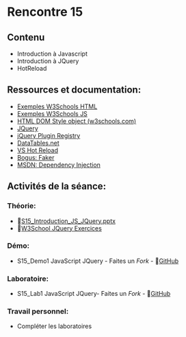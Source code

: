 # Rencontre 15

## Contenu
- Introduction à Javascript 
- Introduction à JQuery
- HotReload

## Ressources et documentation: 
- [Exemples W3Schools HTML](https://www.w3schools.com/js/js_examples.asp) 
- [Exemples W3Schools JS](https://htmlcheatsheet.com/js/) 
- [HTML DOM Style object (w3schools.com)](https://www.w3schools.com/jsref/dom_obj_style.asp) 
- [JQuery](https://api.jquery.com/)
- [jQuery Plugin Registry](https://plugins.jquery.com/)  
- [DataTables.net](https://datatables.net/)
- [VS Hot Reload](https://learn.microsoft.com/fr-ca/visualstudio/debugger/hot-reload?view=vs-2022)
- [Bogus: Faker](https://github.com/bchavez/Bogus)
- [MSDN: Dependency Injection](https://learn.microsoft.com/en-us/aspnet/core/fundamentals/dependency-injection?view=aspnetcore-6.0)

## Activités de la séance: 
### Théorie:  
- 🔗[S15_Introduction_JS_JQuery.pptx](https://cegepedouardmontpetit-my.sharepoint.com/:p:/r/personal/valerie_turgeon_cegepmontpetit_ca/Documents/420_3W6_SITE/PowerPoints/S15_Javascript_Intro.pptx?d=w4bbe79703131488694b6c59fe4f19b71&csf=1&web=1&e=GkJguf)
- 🔗[W3School JQuery Exercices](https://www.w3schools.com/jquery/jquery_exercises.asp)

### Démo:
- S15_Demo1 JavaScript JQuery - Faites un *Fork* - 🔗[GitHub](https://github.com/ProgWebTransFC/S15_Demo)

### Laboratoire: 

- S15_Lab1 JavaScript JQuery- Faites un *Fork* - 🔗[GitHub](https://github.com/ProgWebTransFC/S15_Lab1)

### Travail personnel: 
- Compléter les laboratoires